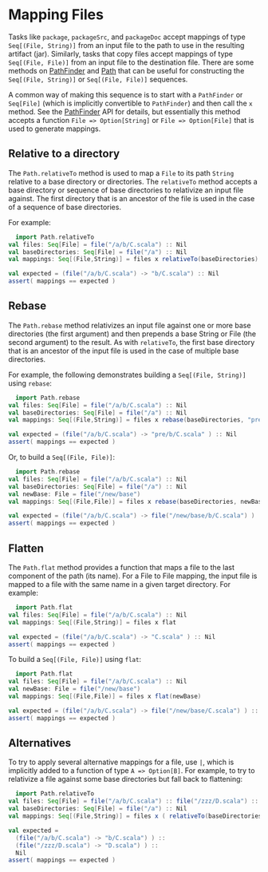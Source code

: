 [Path]: http://harrah.github.com/xsbt/latest/api/sbt/Path$.html
[PathFinder]: http://harrah.github.com/xsbt/latest/api/sbt/PathFinder.html

# Mapping Files

Tasks like `package`, `packageSrc`, and `packageDoc` accept mappings of type `Seq[(File, String)]` from an input file to the path to use in the resulting artifact (jar).    Similarly, tasks that copy files accept mappings of type `Seq[(File, File)]` from an input file to the destination file.  There are some methods on [PathFinder] and [Path] that can be useful for constructing the `Seq[(File, String)]` or `Seq[(File, File)]` sequences.

A common way of making this sequence is to start with a `PathFinder` or `Seq[File]` (which is implicitly convertible to `PathFinder`) and then call the `x` method.  See the [PathFinder] API for details, but essentially this method accepts a function `File => Option[String]` or `File => Option[File]` that is used to generate mappings.

## Relative to a directory

The `Path.relativeTo` method is used to map a `File` to its path `String` relative to a base directory or directories.  The `relativeTo` method accepts a base directory or sequence of base directories to relativize an input file against.  The first directory that is an ancestor of the file is used in the case of a sequence of base directories.

For example:

```scala
  import Path.relativeTo
val files: Seq[File] = file("/a/b/C.scala") :: Nil
val baseDirectories: Seq[File] = file("/a") :: Nil
val mappings: Seq[(File,String)] = files x relativeTo(baseDirectories)

val expected = (file("/a/b/C.scala") -> "b/C.scala") :: Nil
assert( mappings == expected )
```

## Rebase

The `Path.rebase` method relativizes an input file against one or more base directories (the first argument) and then prepends a base String or File (the second argument) to the result.  As with `relativeTo`, the first base directory that is an ancestor of the input file is used in the case of multiple base directories.

For example, the following demonstrates building a `Seq[(File, String)]` using `rebase`:
```scala
  import Path.rebase
val files: Seq[File] = file("/a/b/C.scala") :: Nil
val baseDirectories: Seq[File] = file("/a") :: Nil
val mappings: Seq[(File,String)] = files x rebase(baseDirectories, "pre/")

val expected = (file("/a/b/C.scala") -> "pre/b/C.scala" ) :: Nil
assert( mappings == expected )
```

Or, to build a `Seq[(File, File)]`:
```scala
  import Path.rebase
val files: Seq[File] = file("/a/b/C.scala") :: Nil
val baseDirectories: Seq[File] = file("/a") :: Nil
val newBase: File = file("/new/base")
val mappings: Seq[(File,File)] = files x rebase(baseDirectories, newBase)

val expected = (file("/a/b/C.scala") -> file("/new/base/b/C.scala") ) :: Nil
assert( mappings == expected )
```

## Flatten

The `Path.flat` method provides a function that maps a file to the last component of the path (its name).  For a File to File mapping, the input file is mapped to a file with the same name in a given target directory.  For example:

```scala
  import Path.flat
val files: Seq[File] = file("/a/b/C.scala") :: Nil
val mappings: Seq[(File,String)] = files x flat

val expected = (file("/a/b/C.scala") -> "C.scala" ) :: Nil
assert( mappings == expected )
```

To build a `Seq[(File, File)]` using `flat`:
```scala
  import Path.flat
val files: Seq[File] = file("/a/b/C.scala") :: Nil
val newBase: File = file("/new/base")
val mappings: Seq[(File,File)] = files x flat(newBase)

val expected = (file("/a/b/C.scala") -> file("/new/base/C.scala") ) :: Nil
assert( mappings == expected )
```

## Alternatives

To try to apply several alternative mappings for a file, use `|`, which is implicitly added to a function of type `A => Option[B]`.  For example, to try to relativize a file against some base directories but fall back to flattening:

```scala
  import Path.relativeTo
val files: Seq[File] = file("/a/b/C.scala") :: file("/zzz/D.scala") :: Nil
val baseDirectories: Seq[File] = file("/a") :: Nil
val mappings: Seq[(File,String)] = files x ( relativeTo(baseDirectories) | flat )

val expected = 
  (file("/a/b/C.scala") -> "b/C.scala") ) ::
  (file("/zzz/D.scala") -> "D.scala") ) ::
  Nil
assert( mappings == expected )
```